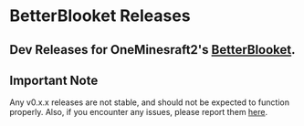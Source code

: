 # BetterBlooket Releases
Dev Releases for OneMinesraft2's [BetterBlooket](https://github.com/Minesraft2/BetterBlooket).
---
## Important Note
Any v0.x.x releases are not stable, and should not be expected to function properly.
Also, if you encounter any issues, please report them [here](https://github.com/Minesraft2/BetterBlooket/issues).